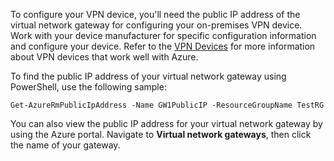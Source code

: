 
To configure your VPN device, you'll need the public IP address of the virtual network gateway for configuring your on-premises VPN device. Work with your device manufacturer for specific configuration information and configure your device. Refer to the [VPN Devices](../articles/vpn-gateway/vpn-gateway-about-vpn-devices.md) for more information about VPN devices that work well with Azure.

To find the public IP address of your virtual network gateway using PowerShell, use the following sample:

    Get-AzureRmPublicIpAddress -Name GW1PublicIP -ResourceGroupName TestRG

You can also view the public IP address for your virtual network gateway by using the Azure portal. Navigate to **Virtual network gateways**, then click the name of your gateway.

